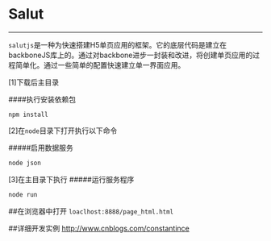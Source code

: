 # Salut
---
`salutjs`是一种为快速搭建H5单页应用的框架。它的底层代码是建立在backboneJS库上的。通过对backbone进步一封装和改进，将创建单页应用的过程简单化。通过一些简单的配置快速建立单一界面应用。

[1]下载后主目录

####执行安装依赖包
```javscript
npm install
```
[2]在`node`目录下打开执行以下命令

#####启用数据服务
```javascript
node json
```
[3]在主目录下执行
#####运行服务程序
```javascript
node run
```
##在浏览器中打开
`loaclhost:8888/page_html.html`

##详细开发实例
http://www.cnblogs.com/constantince


